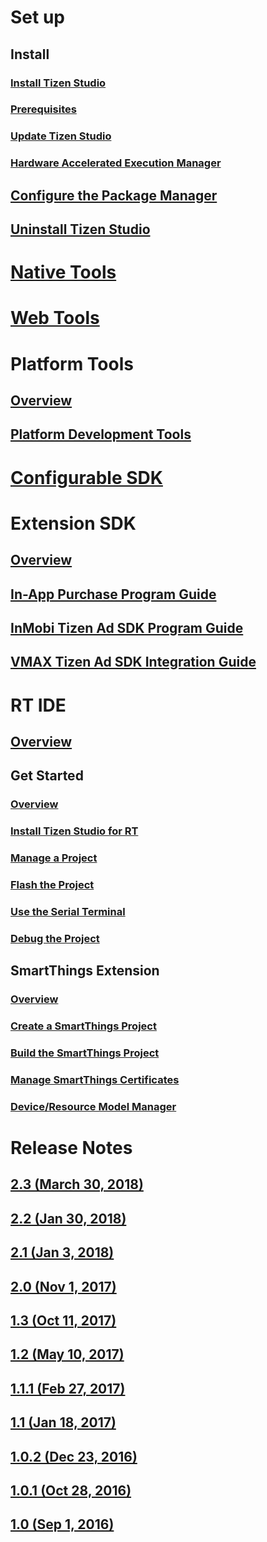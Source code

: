 # Set up
## Install
### [Install Tizen Studio](/application/tizen-studio/setup/install-sdk.md)
### [Prerequisites](/application/tizen-studio/setup/prerequisites.md)
### [Update Tizen Studio](/application/tizen-studio/setup/update-sdk.md)
### [Hardware Accelerated Execution Manager](/application/tizen-studio/setup/hardware-accelerated-execution-manager.md)
## [Configure the Package Manager](/application/tizen-studio/setup/advanced-configuration.md)
## [Uninstall Tizen Studio](/application/tizen-studio/setup/uninstall-sdk.md)

# [Native Tools](/application/tizen-studio/native-tools/index.md)

# [Web Tools](/application/tizen-studio/web-tools/index.md)

# Platform Tools
## [Overview](/application/tizen-studio/platform-tools/overview.md)
## [Platform Development Tools](/application/tizen-studio/platform-tools/platform-tools.md)

# [Configurable SDK](/application/tizen-studio/configurable-sdk/configurable-sdk.md)

# Extension SDK
## [Overview](/application/tizen-studio/extension-sdk/overview.md)
## [In-App Purchase Program Guide](/application/tizen-studio/extension-sdk/in-app-purchase.md)
## [InMobi Tizen Ad SDK Program Guide](/application/tizen-studio/extension-sdk/inmovi.md)
## [VMAX Tizen Ad SDK Integration Guide](/application/tizen-studio/extension-sdk/vmax.md)

# RT IDE
## [Overview](/application/tizen-studio/rt-ide/overview.md)
## Get Started
### [Overview](/application/tizen-studio/rt-ide/gett-started/overview.md)
### [Install Tizen Studio for RT](/application/tizen-studio/rt-ide/gett-started/install.md)
### [Manage a Project](/application/tizen-studio/rt-ide/gett-started/create.md)
### [Flash the Project](/application/tizen-studio/rt-ide/gett-started/flash.md)
### [Use the Serial Terminal](/application/tizen-studio/rt-ide/gett-started/terminal.md)
### [Debug the Project](/application/tizen-studio/rt-ide/gett-started/debug.md)
## SmartThings Extension
### [Overview](/application/tizen-studio/rt-ide/smartths-ext/overview.md)
### [Create a SmartThings Project](/application/tizen-studio/rt-ide/smartths-ext/create-smartths.md)
### [Build the SmartThings Project](/application/tizen-studio/rt-ide/smartths-ext/build-smartths.md)
### [Manage SmartThings Certificates](/application/tizen-studio/rt-ide/smartths-ext/certificate-smartths.md)
### [Device/Resource Model Manager](/application/tizen-studio/rt-ide/smartths-ext/model-manager.md)

# Release Notes
## [2.3 (March 30, 2018)](/application/tizen-studio/release-notes/2-3-release-notes.md)
## [2.2 (Jan 30, 2018)](/application/tizen-studio/release-notes/2-2-release-notes.md)
## [2.1 (Jan 3, 2018)](/application/tizen-studio/release-notes/2-1-release-notes.md)
## [2.0 (Nov 1, 2017)](/application/tizen-studio/release-notes/2-0-release-notes.md)
## [1.3 (Oct 11, 2017)](/application/tizen-studio/release-notes/1-3-0-release-notes.md)
## [1.2 (May 10, 2017)](/application/tizen-studio/release-notes/1-2-0-release-notes.md)
## [1.1.1 (Feb 27, 2017)](/application/tizen-studio/release-notes/1-1-1-release-notes.md)
## [1.1 (Jan 18, 2017)](/application/tizen-studio/release-notes/1-1-0-release-notes.md)
## [1.0.2 (Dec 23, 2016)](/application/tizen-studio/release-notes/1-0-2-release-notes.md)
## [1.0.1 (Oct 28, 2016)](/application/tizen-studio/release-notes/1-0-1-release-notes.md)
## [1.0 (Sep 1, 2016)](/application/tizen-studio/release-notes/1-0-release-notes.md)
